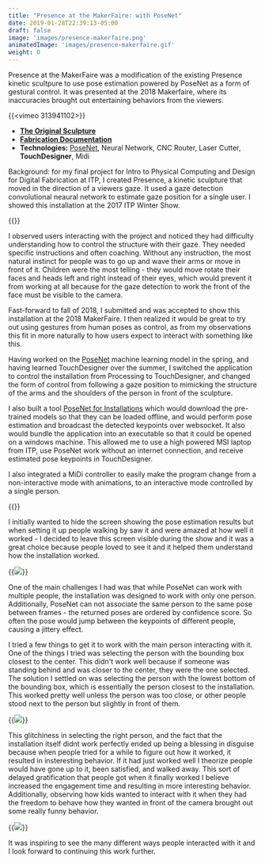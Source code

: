 ```yaml
---
title: "Presence at the MakerFaire: with PoseNet"
date: 2019-01-28T22:39:13-05:00
draft: false
image: 'images/presence-makerfaire.png'
animatedImage: 'images/presence-makerfaire.gif'
weight: 0
---
```


Presence at the MakerFaire was a modification of the existing Presence kinetic scultpure to use pose estimation powered by PoseNet as a form of gestural control.  It was presented at the 2018 Makerfaire, where its inaccuracies brought out entertaining behaviors from the viewers.

<!--more-->

{{<vimeo 313941102>}}

* **[The Original Sculpture](/presence)**
* **[Fabrication Documentation](/blog/posts/presence/fabricating-the-kinetic-sculpture/)**
* **Technologies:** [PoseNet](https://medium.com/tensorflow/real-time-human-pose-estimation-in-the-browser-with-tensorflow-js-7dd0bc881cd5), Neural Network, CNC Router, Laser Cutter, **TouchDesigner**, Midi

Background: for my final project for Intro to Physical Computing and Design for Digital Fabrication at ITP, I created Presence, a kinetic sculpture that moved in the direction of a viewers gaze.   It used a gaze detection convolutional neaural network to estimate gaze position for a single user.  I showed this installation at the 2017 ITP Winter Show.  

{{<instagram Bc5AYY6gF97>}}

I observed users interacting with the project and noticed they had difficulty understanding how to control the structure with their gaze.  They needed specific instructions and often coaching.  Without any instruction, the most natural instinct for people was to go up and wave their arms or move in front of it.  Children were the most telling - they would move rotate their faces and heads left and right instead of their eyes, which would prevent it from working at all because for the gaze detection to work the front of the face must be visible to the camera.

Fast-forward to fall of 2018, I submitted and was accepted to show this installation at the 2018 MakerFaire.  I then realized it would be great to try out using gestures from human poses as control, as from my observations this fit in more naturally to how users expect to interact with something like this.

Having worked on the [PoseNet](https://medium.com/tensorflow/real-time-human-pose-estimation-in-the-browser-with-tensorflow-js-7dd0bc881cd5) machine learning model in the spring, and having learned TouchDesigner over the summer, I switched the application to control the installation from Processing to TouchDesigner, and changed the form of control from following a gaze position to mimicking the structure of the arms and the shoulders of the person in front of the sculpture.

I also built a tool [PoseNet for Installations](https://github.com/oveddan/posenet-for-installations) which would download the pre-trained models so that they can be loaded offline, and would perform pose estimation and broadcast the detected keypoints over websocket.  It also would bundle the application into an executable so that it could be opened on a windows machine.  This allowed me to use a high powered MSI laptop from ITP, use PoseNet work without an internet connection, and receive estimated pose keypoints in TouchDesigner.

I also integrated a MiDi controller to easily make the program change from a non-interactive mode with animations, to an interactive mode controlled by a single person.  

{{<youtube deAha_VvbJw>}}

I initially wanted to hide the screen showing the pose estimation results but when setting it up people walking by saw it and were amazed at how well it worked - I decided to leave this screen visible during the show and it was a great choice because people loved to see it and it helped them understand how the installation worked.  

{{<image src="images/presence-makerfaire-6" caption="Showing the results of PoseNet on a screen proved to greatly help explain how the installation worked.">}}

One of the main challenges I had was that while PoseNet can work with multiple people, the installation was designed to work with only one person.  Additionally, PoseNet can not associate the same person to the same pose between frames - the returned poses are ordered by confidence score.  So often the pose would jump between the keypoints of different people, causing a jittery effect.

I tried a few things to get it to work with the main person interacting with it.  One of the things I tried was selecting the person with the bounding box closest to the center.  This didn't work well because if someone was standing behind and was closer to the center, they were the one selected. The solution I settled on was selecting the person with the lowest bottom of the bounding box, which is essentially the person closest to the installation.  This worked pretty well unless the person was too close, or other people stood next to the person but slightly in front of them.

{{<image src="images/presence-makerfaire-4" caption="The installation would get glitchy when multiple people stood next to each other in front of it, as it would jump between having each of them control it. It proved challenging to have the same person control it between each frame.">}}

This glitchiness in selecting the right person, and the fact that the installation itself didnt work perfectly ended up being a blessing in disguise because when people tried for a while to figure out how it worked, it resulted in insteresting behavior.  If it had just worked well I theorize people would have gone up to it, been satisfied, and walked away.  This sort of delayed gratification that people got when it finally worked I believe increased the engagement time and resulting in more interesting behavior.  Additionally, observing how kids wanted to interact with it when they had the freedom to behave how they wanted in front of the camera brought out some really funny behavior.  

{{<image src="images/presence-makerfaire-1">}}

It was inspiring to see the many different ways people interacted with it and I look forward to continuing this work further.